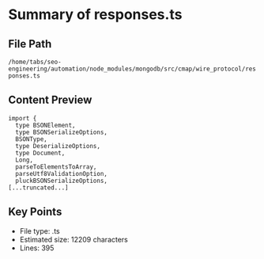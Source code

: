 # Summary of responses.ts
  
## File Path
`/home/tabs/seo-engineering/automation/node_modules/mongodb/src/cmap/wire_protocol/responses.ts`

## Content Preview
```
import {
  type BSONElement,
  type BSONSerializeOptions,
  BSONType,
  type DeserializeOptions,
  type Document,
  Long,
  parseToElementsToArray,
  parseUtf8ValidationOption,
  pluckBSONSerializeOptions,
[...truncated...]
```

## Key Points
- File type: .ts
- Estimated size: 12209 characters
- Lines: 395
